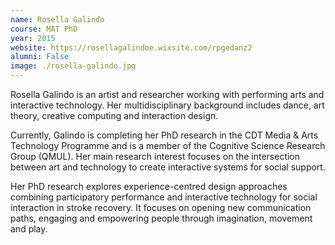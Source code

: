 ```yaml
---
name: Rosella Galindo
course: MAT PhD
year: 2015
website: https://rosellagalindoe.wixsite.com/rpgedanz2
alumni: False
image: ./rosella-galindo.jpg
---
```

Rosella Galindo is an artist and researcher working with performing arts and interactive technology. Her multidisciplinary background includes dance, art theory, creative computing and interaction design.

Currently, Galindo is completing her PhD research in the CDT Media & Arts Technology Programme and is a member of the Cognitive Science Research Group (QMUL). Her main research interest focuses on the intersection between art and technology to create interactive systems for social support.

Her PhD research explores experience-centred design approaches combining participatory performance and interactive technology for social interaction in stroke recovery. It focuses on opening new communication paths, engaging and empowering people through imagination, movement and play. 